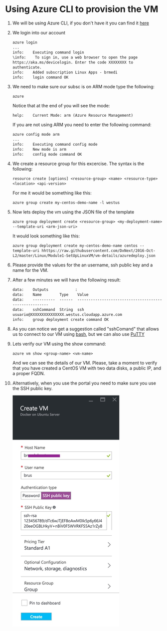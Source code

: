 # Using Azure CLI to provision the VM

1. We will be using Azure CLI, if you don't have it you can find it [here](https://azure.microsoft.com/en-us/documentation/articles/xplat-cli-install/)
1. We login into our account
    ```Shell
    azure login
    ...
    info:    Executing command login
    \info:    To sign in, use a web browser to open the page https://aka.ms/devicelogin. Enter the code XXXXXXXX to authenticate.
    info:    Added subscription Linux Apps - brmedi
    info:    login command OK
    ```
1. We need to make sure our subsc is on ARM mode type the following:
    ```Shell
    azure
    ```
    Notice that at the end of you will see the mode:
    ```Shell
    help:    Current Mode: arm (Azure Resource Management)
    ```
    If you are not using ARM you need to enter the following command:
    ```Shell
    azure config mode arm
    ...
    info:    Executing command config mode
    info:    New mode is arm
    info:    config mode command OK
    ```

1. We create a resource group for this excercise. The syntax is the following:
     ```Shell
    resource create [options] <resource-group> <name> <resource-type> <location> <api-version>
    ```
    For me it would be something like this:
    ```Shell
    azure group create my-centos-demo-name -l westus
    ```
1. Now lets deploy the vm using the JSON file of the template
     ```Shell
    azure group deployment create <resource-group> <my-deployment-name> --template-uri <arm-json-uri>
    ```
    It would look something  like this:
    ```Shell
    azure group deployment create my-centos-demo-name centos --template-uri hhttps://raw.githubusercontent.com/DxNext/2016-Oct-L2/master/Linux/Module1-SetUpLinuxVM/vm-details/azuredeploy.json
    ```
1. Please provide the values for the an username, ssh public key and a name for the VM.
1. After a few minutes we will have the following result:
    ```Shell
    data:    Outputs            :
    data:    Name        Type    Value
    data:    ----------  ------  ------------------------------------------------------
    data:    sshCommand  String  ssh usuario@XXXXXXXXXXXXXXX.westus.cloudapp.azure.com
    info:    group deployment create command OK
    ```
1. As you can notice we get a suggestion called "sshComand" that allows us to connect to our VM using [bash](content/01-set-up/03-connect-to-vm-bash.md), but we can also use [PuTTY](content/01-set-up/03-connect-to-vm-putty.md)

1. Lets verify our VM using the show command:
    ```Shell
    azure vm show <group-name> <vm-name>
    ```
    And we can see the details of our VM.
    Please, take a moment to verify that you have created a CentOS VM with two data disks, a public IP, and a proper FQDN. 
1. Alternatively, when you use the portal you need to make sure you use the SSH public key.

    ![alt text][set-vm-up]


[set-vm-up]:img/set-vm-up.jpg "Fill it up with your info."